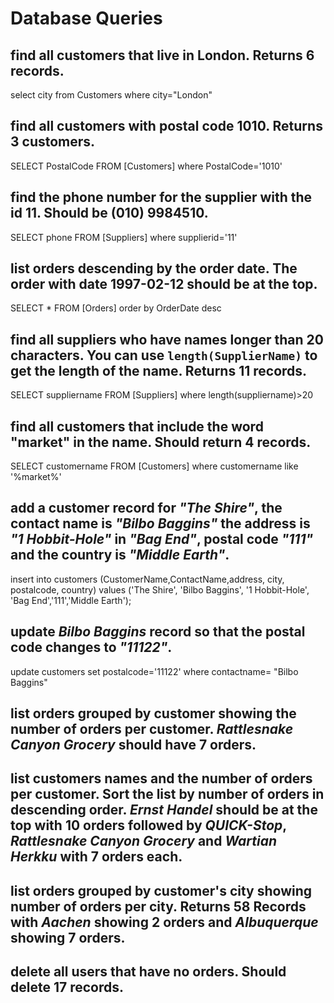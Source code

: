 # Database Queries

## find all customers that live in London. Returns 6 records.
select city from Customers where city="London"

## find all customers with postal code 1010. Returns 3 customers.
SELECT PostalCode FROM [Customers] where PostalCode='1010'

## find the phone number for the supplier with the id 11. Should be (010) 9984510.
SELECT phone FROM [Suppliers] where supplierid='11'

## list orders descending by the order date. The order with date 1997-02-12 should be at the top.
SELECT * FROM [Orders] order by OrderDate desc

## find all suppliers who have names longer than 20 characters. You can use `length(SupplierName)` to get the length of the name. Returns 11 records.
SELECT suppliername FROM [Suppliers] where length(suppliername)>20

## find all customers that include the word "market" in the name. Should return 4 records.
SELECT customername FROM [Customers] where customername like '%market%'

## add a customer record for _"The Shire"_, the contact name is _"Bilbo Baggins"_ the address is _"1 Hobbit-Hole"_ in _"Bag End"_, postal code _"111"_ and the country is _"Middle Earth"_.
insert into customers (CustomerName,ContactName,address, city, postalcode, country)
values ('The Shire', 'Bilbo Baggins', '1 Hobbit-Hole', 'Bag End','111','Middle Earth');
## update _Bilbo Baggins_ record so that the postal code changes to _"11122"_.
update customers set
postalcode='11122'
where contactname= "Bilbo Baggins"
## list orders grouped by customer showing the number of orders per customer. _Rattlesnake Canyon Grocery_ should have 7 orders.

## list customers names and the number of orders per customer. Sort the list by number of orders in descending order. _Ernst Handel_ should be at the top with 10 orders followed by _QUICK-Stop_, _Rattlesnake Canyon Grocery_ and _Wartian Herkku_ with 7 orders each.

## list orders grouped by customer's city showing number of orders per city. Returns 58 Records with _Aachen_ showing 2 orders and _Albuquerque_ showing 7 orders.

## delete all users that have no orders. Should delete 17 records.
